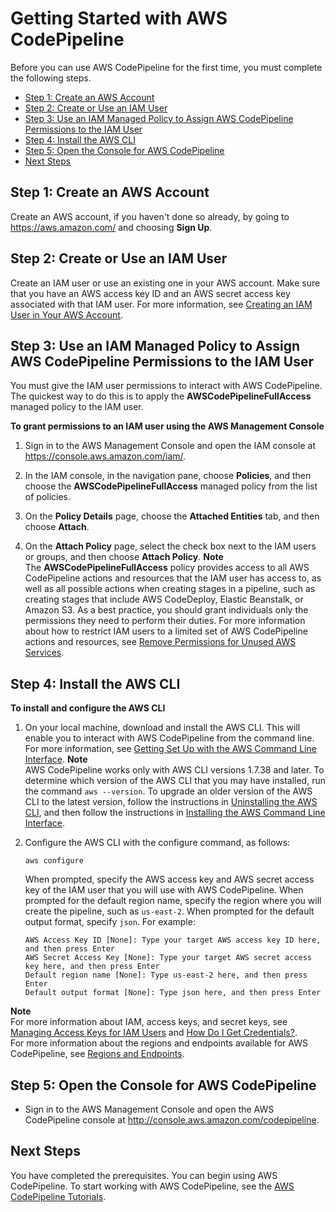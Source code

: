 # Getting Started with AWS CodePipeline<a name="getting-started-codepipeline"></a>

Before you can use AWS CodePipeline for the first time, you must complete the following steps\.


+ [Step 1: Create an AWS Account](#create-aws-account)
+ [Step 2: Create or Use an IAM User](#create-iam-user)
+ [Step 3: Use an IAM Managed Policy to Assign AWS CodePipeline Permissions to the IAM User](#assign-permissions)
+ [Step 4: Install the AWS CLI](#install-cli)
+ [Step 5: Open the Console for AWS CodePipeline](#open-codepipeline-console)
+ [Next Steps](#next-steps)

## Step 1: Create an AWS Account<a name="create-aws-account"></a>

Create an AWS account, if you haven't done so already, by going to [https://aws\.amazon\.com/](https://aws.amazon.com/) and choosing **Sign Up**\.

## Step 2: Create or Use an IAM User<a name="create-iam-user"></a>

Create an IAM user or use an existing one in your AWS account\. Make sure that you have an AWS access key ID and an AWS secret access key associated with that IAM user\. For more information, see [Creating an IAM User in Your AWS Account](http://docs.aws.amazon.com/IAM/latest/UserGuide/Using_SettingUpUser.html)\.

## Step 3: Use an IAM Managed Policy to Assign AWS CodePipeline Permissions to the IAM User<a name="assign-permissions"></a>

You must give the IAM user permissions to interact with AWS CodePipeline\. The quickest way to do this is to apply the **AWSCodePipelineFullAccess** managed policy to the IAM user\. 

**To grant permissions to an IAM user using the AWS Management Console**

1. Sign in to the AWS Management Console and open the IAM console at [https://console\.aws\.amazon\.com/iam/](https://console.aws.amazon.com/iam/)\.

1. In the IAM console, in the navigation pane, choose **Policies**, and then choose the **AWSCodePipelineFullAccess** managed policy from the list of policies\.

1. On the **Policy Details** page, choose the **Attached Entities** tab, and then choose **Attach**\.

1. On the **Attach Policy** page, select the check box next to the IAM users or groups, and then choose **Attach Policy**\.
**Note**  
The **AWSCodePipelineFullAccess** policy provides access to all AWS CodePipeline actions and resources that the IAM user has access to, as well as all possible actions when creating stages in a pipeline, such as creating stages that include AWS CodeDeploy, Elastic Beanstalk, or Amazon S3\. As a best practice, you should grant individuals only the permissions they need to perform their duties\. For more information about how to restrict IAM users to a limited set of AWS CodePipeline actions and resources, see [Remove Permissions for Unused AWS Services](how-to-custom-role.md#remove-permissions-from-policy)\.

## Step 4: Install the AWS CLI<a name="install-cli"></a>

**To install and configure the AWS CLI**

1. On your local machine, download and install the AWS CLI\. This will enable you to interact with AWS CodePipeline from the command line\. For more information, see [Getting Set Up with the AWS Command Line Interface](http://docs.aws.amazon.com/cli/latest/userguide/cli-chap-getting-set-up.html)\.
**Note**  
AWS CodePipeline works only with AWS CLI versions 1\.7\.38 and later\. To determine which version of the AWS CLI that you may have installed, run the command `aws --version`\. To upgrade an older version of the AWS CLI to the latest version, follow the instructions in [Uninstalling the AWS CLI](http://docs.aws.amazon.com/cli/latest/userguide/cli-uninstall.html), and then follow the instructions in [Installing the AWS Command Line Interface](http://docs.aws.amazon.com/cli/latest/userguide/installing.html)\.

1. Configure the AWS CLI with the configure command, as follows:

   ```
   aws configure
   ```

   When prompted, specify the AWS access key and AWS secret access key of the IAM user that you will use with AWS CodePipeline\. When prompted for the default region name, specify the region where you will create the pipeline, such as `us-east-2`\. When prompted for the default output format, specify `json`\. For example:

   ```
   AWS Access Key ID [None]: Type your target AWS access key ID here, and then press Enter
   AWS Secret Access Key [None]: Type your target AWS secret access key here, and then press Enter
   Default region name [None]: Type us-east-2 here, and then press Enter
   Default output format [None]: Type json here, and then press Enter
   ```
**Note**  
For more information about IAM, access keys, and secret keys, see [Managing Access Keys for IAM Users](http://docs.aws.amazon.com/IAM/latest/UserGuide/ManagingCredentials.html) and [How Do I Get Credentials?](http://docs.aws.amazon.com/IAM/latest/UserGuide/IAM_Introduction.html#IAM_SecurityCredentials)\.   
For more information about the regions and endpoints available for AWS CodePipeline, see [Regions and Endpoints](http://docs.aws.amazon.com/general/latest/gr/rande.html#codepipeline_region)\.

## Step 5: Open the Console for AWS CodePipeline<a name="open-codepipeline-console"></a>

+ Sign in to the AWS Management Console and open the AWS CodePipeline console at [http://console\.aws\.amazon\.com/codepipeline](http://console.aws.amazon.com/codepipeline)\.

## Next Steps<a name="next-steps"></a>

You have completed the prerequisites\. You can begin using AWS CodePipeline\. To start working with AWS CodePipeline, see the [AWS CodePipeline Tutorials](tutorials.md)\.